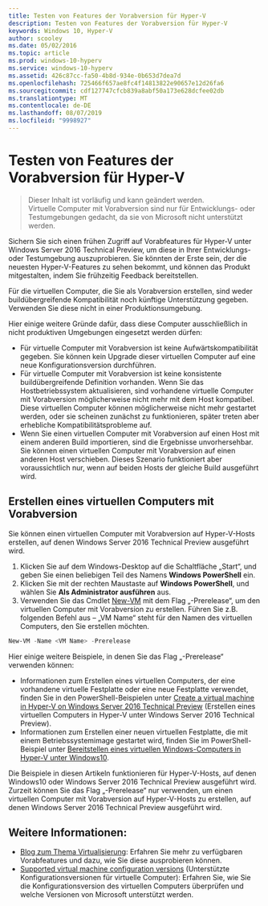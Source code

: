 ```yaml
---
title: Testen von Features der Vorabversion für Hyper-V
description: Testen von Features der Vorabversion für Hyper-V
keywords: Windows 10, Hyper-V
author: scooley
ms.date: 05/02/2016
ms.topic: article
ms.prod: windows-10-hyperv
ms.service: windows-10-hyperv
ms.assetid: 426c87cc-fa50-4b8d-934e-0b653d7dea7d
ms.openlocfilehash: 725466f657ae8fc4f14813822e90657e12d26fa6
ms.sourcegitcommit: cdf127747cfcb839a8abf50a173e628dcfee02db
ms.translationtype: MT
ms.contentlocale: de-DE
ms.lasthandoff: 08/07/2019
ms.locfileid: "9998927"
---
```

# <a name="try-pre-release-features-for-hyper-v"></a>Testen von Features der Vorabversion für Hyper-V

> Dieser Inhalt ist vorläufig und kann geändert werden.  
  Virtuelle Computer mit Vorabversion sind nur für Entwicklungs- oder Testumgebungen gedacht, da sie von Microsoft nicht unterstützt werden.

Sichern Sie sich einen frühen Zugriff auf Vorabfeatures für Hyper-V unter Windows Server 2016 Technical Preview, um diese in Ihrer Entwicklungs- oder Testumgebung auszuprobieren. Sie könnten der Erste sein, der die neuesten Hyper-V-Features zu sehen bekommt, und können das Produkt mitgestalten, indem Sie frühzeitig Feedback bereitstellen.

Für die virtuellen Computer, die Sie als Vorabversion erstellen, sind weder buildübergreifende Kompatibilität noch künftige Unterstützung gegeben.  Verwenden Sie diese nicht in einer Produktionsumgebung.

Hier einige weitere Gründe dafür, dass diese Computer ausschließlich in nicht produktiven Umgebungen eingesetzt werden dürfen:

* Für virtuelle Computer mit Vorabversion ist keine Aufwärtskompatibilität gegeben. Sie können kein Upgrade dieser virtuellen Computer auf eine neue Konfigurationsversion durchführen.
* Für virtuelle Computer mit Vorabversion ist keine konsistente buildübergreifende Definition vorhanden. Wenn Sie das Hostbetriebssystem aktualisieren, sind vorhandene virtuelle Computer mit Vorabversion möglicherweise nicht mehr mit dem Host kompatibel. Diese virtuellen Computer können möglicherweise nicht mehr gestartet werden, oder sie scheinen zunächst zu funktionieren, später treten aber erhebliche Kompatibilitätsprobleme auf.
* Wenn Sie einen virtuellen Computer mit Vorabversion auf einen Host mit einem anderen Build importieren, sind die Ergebnisse unvorhersehbar. Sie können einen virtuellen Computer mit Vorabversion auf einen anderen Host verschieben. Dieses Szenario funktioniert aber voraussichtlich nur, wenn auf beiden Hosts der gleiche Build ausgeführt wird.

## <a name="create-a-pre-release-virtual-machine"></a>Erstellen eines virtuellen Computers mit Vorabversion

Sie können einen virtuellen Computer mit Vorabversion auf Hyper-V-Hosts erstellen, auf denen Windows Server 2016 Technical Preview ausgeführt wird.

1. Klicken Sie auf dem Windows-Desktop auf die Schaltfläche „Start“, und geben Sie einen beliebigen Teil des Namens **Windows PowerShell** ein.
2. Klicken Sie mit der rechten Maustaste auf **Windows PowerShell**, und wählen Sie **Als Administrator ausführen** aus.
3. Verwenden Sie das Cmdlet [New-VM](https://docs.microsoft.com/powershell/module/hyper-v/new-vm?view=win10-ps) mit dem Flag „-Prerelease“, um den virtuellen Computer mit Vorabversion zu erstellen. Führen Sie z.B. folgenden Befehl aus – „VM Name“ steht für den Namen des virtuellen Computers, den Sie erstellen möchten.

``` PowerShell
New-VM -Name <VM Name> -Prerelease
```
Hier einige weitere Beispiele, in denen Sie das Flag „-Prerelease“ verwenden können:
 - Informationen zum Erstellen eines virtuellen Computers, der eine vorhandene virtuelle Festplatte oder eine neue Festplatte verwendet, finden Sie in den PowerShell-Beispielen unter [Create a virtual machine in Hyper-V on Windows Server 2016 Technical Preview](https://docs.microsoft.com/windows-server/virtualization/hyper-v/get-started/Create-a-virtual-machine-in-Hyper-V#BKMK_PowerShell) (Erstellen eines virtuellen Computers in Hyper-V unter Windows Server 2016 Technical Preview).
 - Informationen zum Erstellen einer neuen virtuellen Festplatte, die mit einem Betriebssystemimage gestartet wird, finden Sie im PowerShell-Beispiel unter [Bereitstellen eines virtuellen Windows-Computers in Hyper-V unter Windows10](https://docs.microsoft.com/virtualization/hyper-v-on-windows/quick-start/create-virtual-machine).

 Die Beispiele in diesen Artikeln funktionieren für Hyper-V-Hosts, auf denen Windows10 oder Windows Server 2016 Technical Preview ausgeführt wird. Zurzeit können Sie das Flag „-Prerelease“ nur verwenden, um einen virtuellen Computer mit Vorabversion auf Hyper-V-Hosts zu erstellen, auf denen Windows Server 2016 Technical Preview ausgeführt wird.

## <a name="see-also"></a>Weitere Informationen:
-  [Blog zum Thema Virtualisierung](https://techcommunity.microsoft.com/t5/Virtualization/bg-p/Virtualization): Erfahren Sie mehr zu verfügbaren Vorabfeatures und dazu, wie Sie diese ausprobieren können.
- [Supported virtual machine configuration versions](https://docs.microsoft.com/windows-server/virtualization/hyper-v/deploy/Upgrade-virtual-machine-version-in-Hyper-V-on-Windows-or-Windows-Server#BKMK_SupportedConfigVersions) (Unterstützte Konfigurationsversionen für virtuelle Computer): Erfahren Sie, wie Sie die Konfigurationsversion des virtuellen Computers überprüfen und welche Versionen von Microsoft unterstützt werden.
